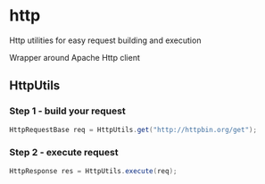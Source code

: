 # http
Http utilities for easy request building and execution

Wrapper around Apache Http client 


## HttpUtils

### Step 1 - build your request

```java
HttpRequestBase req = HttpUtils.get("http://httpbin.org/get");	
```
		
### Step 2 - execute request 
```java	
HttpResponse res = HttpUtils.execute(req);
```